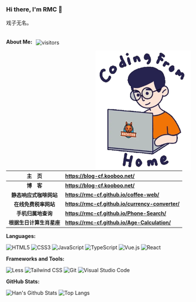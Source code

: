 ### Hi there, I'm RMC 👋

<pre>
戏子无名。
                                                                                    -- 加油💪
</pre>

**About Me:** <img style="margin-left:6px" src="https://visitor-badge.laobi.icu/badge?page_id=rmc-cf&right_color=green" align="center" alt="visitors">

<img src="https://raw.githubusercontent.com/uxiaohan/uxiaohan/main/code-boy.webp" width="260" align="right" alt="Code Boy">

|   主&emsp;页   | <https://blog-cf.kooboo.net/>                                      |
| :------------: | :------------------------------------------------------- |
| **博&emsp;客** | **<https://blog-cf.kooboo.net/>**  
| **静态响应式咖啡网站** | **<https://rmc-cf.github.io/coffee-web/>**
|**在线免费税率网站**| **<https://rmc-cf.github.io/currency-converter/>** 
|**手机归属地查询**| **<https://rmc-cf.github.io/Phone-Search/>** 
|**根据生日计算生肖星座**| **<https://rmc-cf.github.io/Age-Calculation/>** 

**Languages:**

![HTML5](https://img.shields.io/badge/HTML5-E34F26?logo=HTML5&logoColor=fff)
![CSS3](https://img.shields.io/badge/CSS3-1572B6?logo=CSS3&logoColor=fff)
![JavaScript](https://img.shields.io/badge/JavaScript-F7DF1E?logo=JavaScript&logoColor=333)
![TypeScript](https://img.shields.io/badge/TypeScript-3178C6?logo=TypeScript&logoColor=fff)
![Vue.js](https://img.shields.io/badge/Vue.js-4FC08D?logo=Vue.js&logoColor=fff)
![React](https://img.shields.io/badge/react-47c1f5?logo=react&logoColor=333)

**Frameworks and Tools:**


![Less](https://img.shields.io/badge/Less-CC6699?logo=Less&logoColor=fff)
![Tailwind CSS](https://img.shields.io/badge/Tailwind%20CSS-06B6D4?logo=TailwindCSS&logoColor=fff)
![Git](https://img.shields.io/badge/Git-F05032?logo=Git&logoColor=fff)
![Visual Studio Code](https://img.shields.io/badge/VS%20CODE-007ACC?logo=educative&logoColor=fff)

**GitHub Stats:**

![Han's Github Stats](https://github-readme-stats.vercel.app/api?username=rmc-cf&show_icons=true&hide_title=true&count_private=true)
![Top Langs](https://github-readme-stats.vercel.app/api/top-langs/?username=rmc-cf&layout=compact)
